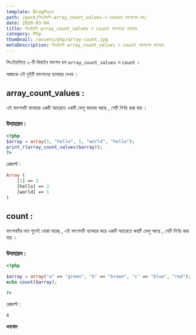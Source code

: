 ```yaml
---
template: BlogPost
path: /post/পিএইচপি-array_count_values-ও-count-ফাংশনের-ব্যা/
date: 2020-03-04
title: পিএইচপি array_count_values ও count ফাংশনের ব্যাবহার
category: Php
thumbnail: /assets/php/array-count.jpg
metaDescription: পিএইচপি array_count_values ও count ফাংশনের ব্যাবহার
---
```


পিএইচপিতে ২-টি বিল্ডইন ফাংশন হল `array_count_values` ও `count` ।

আজকে এই দুইটি ফাংশনের ব্যাবহার দেখব ।

## array_count_values :

এই ফাংশনটি ব্যাবহার একটি অ্যারেতে একটি ভেলু কয়বার আছে , সেটি নির্ণয় করা যায় ।

### উদাহারন :

```php
<?php
$array = array(1, "hello", 1, "world", "hello");
print_r(array_count_values($array));
?>
```

রেজাল্ট :

```php
Array (
    [1] => 2
    [hello] => 2
    [world] => 1
)
```

## count :

ফাংশনটির নাম শুনেই বোঝা যাচ্ছে , এই ফাংশনটি ব্যাবহার করে একটি অ্যারেতে কয়টি ভেলু আছে , সেটি নির্ণয় করা যায় ।

### উদাহারন :

```php
<?php

$array = array("a" => "green", "b" => "brown", "c" => "blue", "red");
echo count($array);

?>
```

রেজাল্ট :

```
4
```

**ধন্যবাদ**
